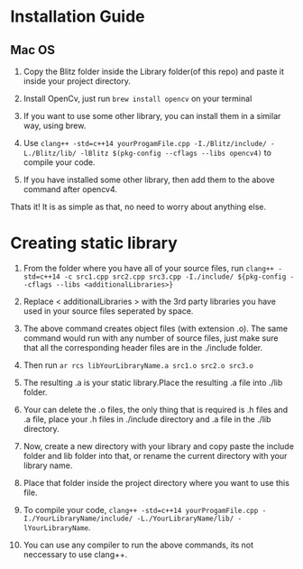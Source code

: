 # Installation Guide

## Mac OS

1. Copy the Blitz folder inside the Library folder(of this repo) and paste it inside your project directory.

2. Install OpenCv, just run `brew install opencv` on your terminal

3. If you want to use some other library, you can install them in a similar way, using brew.

4. Use `clang++ -std=c++14 yourProgamFile.cpp -I./Blitz/include/ -L./Blitz/lib/ -lBlitz $(pkg-config --cflags --libs opencv4)` to compile your code.

5. If you have installed some other library, then add them to the above command after opencv4.

Thats it! It is as simple as that, no need to worry about anything else.

# Creating static library

1. From the folder where you have all of your source files, run `clang++ -std=c++14 -c src1.cpp src2.cpp src3.cpp -I./include/ ${pkg-config --cflags --libs <additionalLibraries>}`

2. Replace < additionalLibraries > with the 3rd party libraries you have used in your source files seperated by space.

3. The above command creates object files (with extension .o). The same command would run with any number of source files, just make sure that all the corresponding header files are in the ./include folder.

4. Then run `ar rcs libYourLibraryName.a src1.o src2.o src3.o`

5. The resulting .a is your static library.Place the resulting .a file into ./lib folder.

6. Your can delete the .o files, the only thing that is required is .h files and .a file, place your .h files in ./include directory and .a file in the ./lib directory.

7. Now, create a new directory with your library and copy paste the include folder and lib folder into that, or rename the current directory with your library name.

8. Place that folder inside the project directory where you want to use this file.

9. To compile your code, `clang++ -std=c++14 yourProgamFile.cpp -I./YourLibraryName/include/ -L./YourLibraryName/lib/ -lYourLibraryName`.

10. You can use any compiler to run the above commands, its not neccessary to use clang++.
